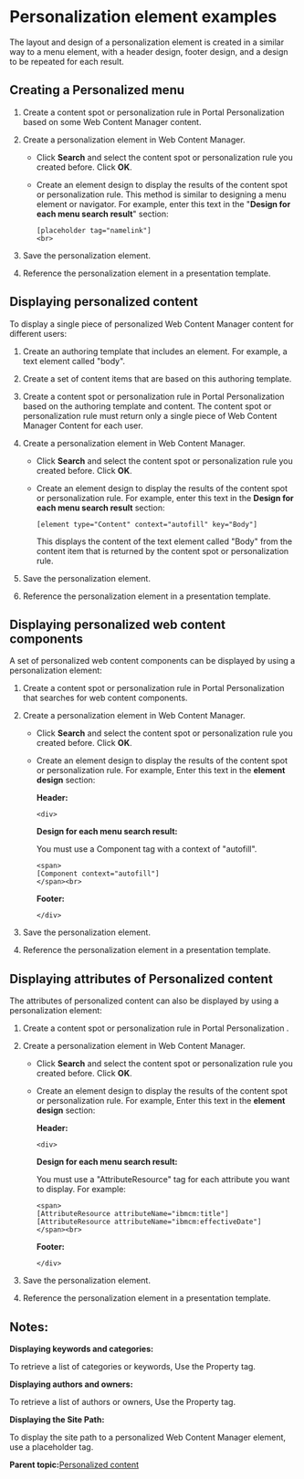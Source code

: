 # Personalization element examples

The layout and design of a personalization element is created in a similar way to a menu element, with a header design, footer design, and a design to be repeated for each result.

## Creating a **Personalized** menu

1.  Create a content spot or personalization rule in Portal Personalization based on some Web Content Manager content.
2.  Create a personalization element in Web Content Manager.
    -   Click **Search** and select the content spot or personalization rule you created before. Click **OK**.
    -   Create an element design to display the results of the content spot or personalization rule. This method is similar to designing a menu element or navigator. For example, enter this text in the "**Design for each menu search result**" section:

        ```
        [placeholder tag="namelink"] 
        <br>
        ```

3.  Save the personalization element.
4.  Reference the personalization element in a presentation template.

## Displaying personalized content

To display a single piece of personalized Web Content Manager content for different users:

1.  Create an authoring template that includes an element. For example, a text element called "body".
2.  Create a set of content items that are based on this authoring template.
3.  Create a content spot or personalization rule in Portal Personalization based on the authoring template and content. The content spot or personalization rule must return only a single piece of Web Content Manager Content for each user.
4.  Create a personalization element in Web Content Manager.
    -   Click **Search** and select the content spot or personalization rule you created before. Click **OK**.
    -   Create an element design to display the results of the content spot or personalization rule. For example, enter this text in the **Design for each menu search result** section:

        ```
        [element type="Content" context="autofill" key="Body"]
        ```

        This displays the content of the text element called "Body" from the content item that is returned by the content spot or personalization rule.

5.  Save the personalization element.
6.  Reference the personalization element in a presentation template.

## Displaying personalized web content components

A set of personalized web content components can be displayed by using a personalization element:

1.  Create a content spot or personalization rule in Portal Personalization that searches for web content components.
2.  Create a personalization element in Web Content Manager.
    -   Click **Search** and select the content spot or personalization rule you created before. Click **OK**.
    -   Create an element design to display the results of the content spot or personalization rule. For example, Enter this text in the **element design** section:

        **Header:**

        ```
        <div>
        ```

        **Design for each menu search result:**

        You must use a Component tag with a context of "autofill".

        ```
        <span>
        [Component context="autofill"]
        </span><br>
        ```

        **Footer:**

        ```
        </div>
        ```

3.  Save the personalization element.
4.  Reference the personalization element in a presentation template.

## Displaying attributes of Personalized content

The attributes of personalized content can also be displayed by using a personalization element:

1.  Create a content spot or personalization rule in Portal Personalization .
2.  Create a personalization element in Web Content Manager.
    -   Click **Search** and select the content spot or personalization rule you created before. Click **OK**.
    -   Create an element design to display the results of the content spot or personalization rule. For example, Enter this text in the **element design** section:

        **Header:**

        ```
        <div>
        ```

        **Design for each menu search result:**

        You must use a "AttributeResource" tag for each attribute you want to display. For example:

        ```
        <span>
        [AttributeResource attributeName="ibmcm:title"]
        [AttributeResource attributeName="ibmcm:effectiveDate"]
        </span><br>
        ```

        **Footer:**

        ```
        </div>
        ```

3.  Save the personalization element.
4.  Reference the personalization element in a presentation template.

## Notes:

**Displaying keywords and categories:**

To retrieve a list of categories or keywords, Use the Property tag.

**Displaying authors and owners:**

To retrieve a list of authors or owners, Use the Property tag.

**Displaying the Site Path:**

To display the site path to a personalized Web Content Manager element, use a placeholder tag.

**Parent topic:**[Personalized content](../wcm/wcm_dev_elements_types_personalize.md)

